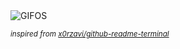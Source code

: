 <div align="justify">
<picture>
    <source media="(prefers-color-scheme: dark)" srcset="https://i.ibb.co/N9FBPLT/output-gif.gif">
    <source media="(prefers-color-scheme: light)" srcset="https://i.ibb.co/N9FBPLT/output-gif.gif">
    <img alt="GIFOS" src="https://i.ibb.co/N9FBPLT/output-gif.gif">
</picture>

<sub><i>inspired from [x0rzavi/github-readme-terminal](https://github.com/x0rzavi/github-readme-terminal)</i></sub>

</div>

<!-- Image deletion URL: https://ibb.co/GWdSLVH/ff14373066881d43fd2bebf3d768acae -->